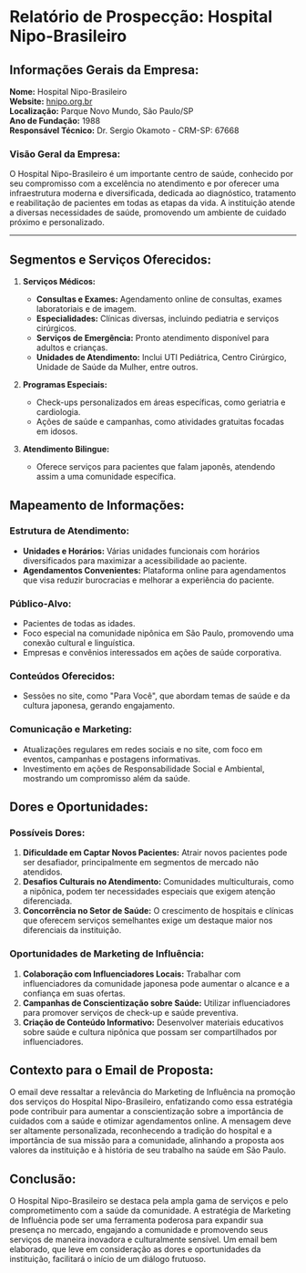 # Relatório de Prospecção: Hospital Nipo-Brasileiro

## Informações Gerais da Empresa:
**Nome:** Hospital Nipo-Brasileiro  
**Website:** [hnipo.org.br](http://www.hnipo.org.br)  
**Localização:** Parque Novo Mundo, São Paulo/SP  
**Ano de Fundação:** 1988  
**Responsável Técnico:** Dr. Sergio Okamoto - CRM-SP: 67668

### Visão Geral da Empresa:
O Hospital Nipo-Brasileiro é um importante centro de saúde, conhecido por seu compromisso com a excelência no atendimento e por oferecer uma infraestrutura moderna e diversificada, dedicada ao diagnóstico, tratamento e reabilitação de pacientes em todas as etapas da vida. A instituição atende a diversas necessidades de saúde, promovendo um ambiente de cuidado próximo e personalizado.

---

## Segmentos e Serviços Oferecidos:
1. **Serviços Médicos:**
   - **Consultas e Exames:** Agendamento online de consultas, exames laboratoriais e de imagem.
   - **Especialidades:** Clínicas diversas, incluindo pediatria e serviços cirúrgicos.
   - **Serviços de Emergência:** Pronto atendimento disponível para adultos e crianças.
   - **Unidades de Atendimento:** Inclui UTI Pediátrica, Centro Cirúrgico, Unidade de Saúde da Mulher, entre outros.
   
2. **Programas Especiais:**
   - Check-ups personalizados em áreas específicas, como geriatria e cardiologia.
   - Ações de saúde e campanhas, como atividades gratuitas focadas em idosos.
   
3. **Atendimento Bilingue:**
   - Oferece serviços para pacientes que falam japonês, atendendo assim a uma comunidade específica.

## Mapeamento de Informações:

### Estrutura de Atendimento:
- **Unidades e Horários:** Várias unidades funcionais com horários diversificados para maximizar a acessibilidade ao paciente.
- **Agendamentos Convenientes:** Plataforma online para agendamentos que visa reduzir burocracias e melhorar a experiência do paciente.

### Público-Alvo:
- Pacientes de todas as idades.
- Foco especial na comunidade nipônica em São Paulo, promovendo uma conexão cultural e linguística.
- Empresas e convênios interessados em ações de saúde corporativa.

### Conteúdos Oferecidos:
- Sessões no site, como "Para Você", que abordam temas de saúde e da cultura japonesa, gerando engajamento.

### Comunicação e Marketing:
- Atualizações regulares em redes sociais e no site, com foco em eventos, campanhas e postagens informativas.
- Investimento em ações de Responsabilidade Social e Ambiental, mostrando um compromisso além da saúde.

## Dores e Oportunidades:

### Possíveis Dores:
1. **Dificuldade em Captar Novos Pacientes:** Atrair novos pacientes pode ser desafiador, principalmente em segmentos de mercado não atendidos.
2. **Desafios Culturais no Atendimento:** Comunidades multiculturais, como a nipônica, podem ter necessidades especiais que exigem atenção diferenciada.
3. **Concorrência no Setor de Saúde:** O crescimento de hospitais e clínicas que oferecem serviços semelhantes exige um destaque maior nos diferenciais da instituição.

### Oportunidades de Marketing de Influência:
1. **Colaboração com Influenciadores Locais:** Trabalhar com influenciadores da comunidade japonesa pode aumentar o alcance e a confiança em suas ofertas.
2. **Campanhas de Conscientização sobre Saúde:** Utilizar influenciadores para promover serviços de check-up e saúde preventiva.
3. **Criação de Conteúdo Informativo:** Desenvolver materiais educativos sobre saúde e cultura nipônica que possam ser compartilhados por influenciadores.

## Contexto para o Email de Proposta:
O email deve ressaltar a relevância do Marketing de Influência na promoção dos serviços do Hospital Nipo-Brasileiro, enfatizando como essa estratégia pode contribuir para aumentar a conscientização sobre a importância de cuidados com a saúde e otimizar agendamentos online. A mensagem deve ser altamente personalizada, reconhecendo a tradição do hospital e a importância de sua missão para a comunidade, alinhando a proposta aos valores da instituição e à história de seu trabalho na saúde em São Paulo.

## Conclusão:
O Hospital Nipo-Brasileiro se destaca pela ampla gama de serviços e pelo comprometimento com a saúde da comunidade. A estratégia de Marketing de Influência pode ser uma ferramenta poderosa para expandir sua presença no mercado, engajando a comunidade e promovendo seus serviços de maneira inovadora e culturalmente sensível. Um email bem elaborado, que leve em consideração as dores e oportunidades da instituição, facilitará o início de um diálogo frutuoso.